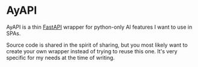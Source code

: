 # AyAPI

AyAPI is a thin [FastAPI](https://fastapi.tiangolo.com/) wrapper for
python-only AI features I want to use in SPAs.

Source code is shared in the spirit of sharing, but you most likely
want to create your own wrapper instead of trying to reuse this one.
It's very specific for my needs at the time of writing.
